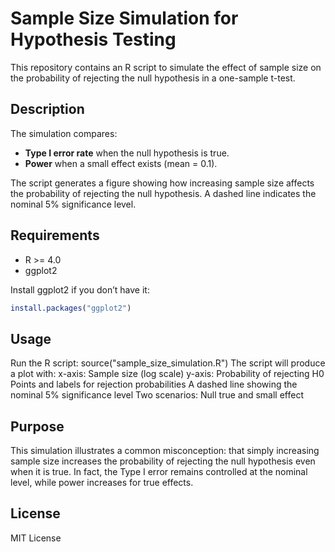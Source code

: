 # Sample Size Simulation for Hypothesis Testing

This repository contains an R script to simulate the effect of sample size on the probability of rejecting the null hypothesis in a one-sample t-test.

## Description

The simulation compares:

- **Type I error rate** when the null hypothesis is true.
- **Power** when a small effect exists (mean = 0.1).

The script generates a figure showing how increasing sample size affects the probability of rejecting the null hypothesis. A dashed line indicates the nominal 5% significance level.

## Requirements

- R >= 4.0
- ggplot2

Install ggplot2 if you don’t have it:

```r
install.packages("ggplot2")
```
## Usage

Run the R script:
source("sample_size_simulation.R")
The script will produce a plot with:
x-axis: Sample size (log scale)
y-axis: Probability of rejecting H0
Points and labels for rejection probabilities
A dashed line showing the nominal 5% significance level
Two scenarios: Null true and small effect

## Purpose
This simulation illustrates a common misconception: that simply increasing sample size increases the probability of rejecting the null hypothesis even when it is true. In fact, the Type I error remains controlled at the nominal level, while power increases for true effects.

## License
MIT License

